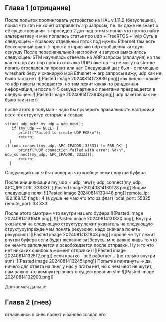 ## Глава 1 (отрицание)
После попыток пропинговать устройство на HAL v.1.11.2 (безуспешно), понял что stm не хочет отправлять arp запросы, т.е. пк даже не знает о её существовании -> просидев 2 дня над этим я понял что нужно найти альтернативу и мне попалась статья про udp + FreeRTOS + lwip 
Суть в следующем - я завожу отдельный поток под нужды Ethernet  там есть бесконечный цикл -> просто отправляю udp сообщения каждую секунду
После первоначальной настройки и запуска выяснилось следующее: STM научилась отвечать на ARP запросы (аллилуйя) но так как это до сих пор просто отсылка UDP пакетов - я не могу на stm-ке понять отослался ли проект или нет.
Следующий шаг был - с помощью wireshark беру и сканирую мой Ethernet -> arp запросы вижу, udp как не было так и нет
![[Pasted image 20240814123836.png]]
как видно - какие-то udp пакеты передаются, но там лежит какая-то рандомная информация, и после 4-5 секунд картина с пакетами превращается в следующее:
![[Pasted image 20240814123948.png]]
udp пакетов как не было так и нет)

после этого я подумал - надо бы проверить правильность настройки всех тех структур которые я создаю
```
struct udp_pcb* my_udp = udp_new();
   if (my_udp == NULL) {
      printf("Failed to create UDP PCB\n");
      return;
  }
if (udp_connect(my_udp, &PC_IPADDR, 33333) != ERR_OK) {
      printf("UDP connection failed with error: %d\n", udp_connect(my_udp, &PC_IPADDR, 33333));
      return;
  }
```
Cледующий шаг я бы проверил что вообще лежит внутри буфера 

После иницилизации my_udp = udp_new();
udp_connect(my_udp, &PC_IPADDR, 33333)
![[Pasted image 20240814130128.png]]
Видим следующие поля: 
![[Pasted image 20240814130448.png]]
remote_ip: 192.168.1.5
flags : 4 (в душе не чаю что это за флаг)
local_port: 55325 
remote_port: 33 333

После этого смотрим что внутри нашего буфера
![[Pasted image 20240814131048.png]]
![[Pasted image 20240814131830.png]]
Внутри указателя на следующую структуру лежит указатель на следующую структуру(прежде чем понять рекурсию, надо сначала понять рекурсию)
![[Pasted image 20240814131843.png]]
короче че тут лежит внутри буфера если будет желание разберусь, мне важно лишь то что он чем-то заполняется и освобождается после отправки. Ну и то что нет никаких ошибок в момент отправки)
![[Pasted image 20240814132512.png]]
если кратко - всё работает... (но только внутри stm)
![[Pasted image 20240814132451.png]]
Попытка пингануть -> да, ничего для ответа на пинг у нас у платы нет, но с чем чёрт не шутит, нам важно что компуктер знает о существовании stm
![[Pasted image 20240814132900.png]]

Двигаемся дальше 

## Глава 2 (гнев)

отчаявшись я снёс проект и заново создал его 